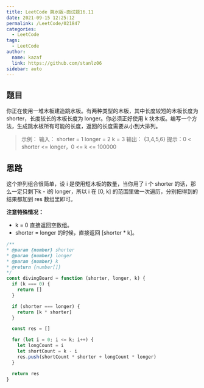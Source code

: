 ```yaml
---
title: LeetCode 跳水版-面试题16.11
date: 2021-09-15 12:25:12
permalink: /LeetCode/021847
categories: 
  - LeetCode
tags: 
  - LeetCode
author: 
  name: kazaf
  link: https://github.com/stanlz06
sidebar: auto
---
```



## 题目
你正在使用一堆木板建造跳水板。有两种类型的木板，其中长度较短的木板长度为 shorter，长度较长的木板长度为 longer。你必须正好使用 k 块木板。编写一个方法，生成跳水板所有可能的长度，返回的长度需要从小到大排列。

> 示例：
输入： shorter = 1 longer = 2 k = 3 
输出： {3,4,5,6}
提示：0 < shorter <= longer，0 <= k <= 100000

## 思路
这个排列组合很简单，设 i 是使用短木板的数量，当你用了 i 个 shorter 的话，那么一定只剩下k - i的 longer，所以 i 在 [0, k] 的范围里做一次遍历，分别把得到的结果都加到 res 数组里即可。

**注意特殊情况：**
- k = 0 直接返回空数组。
- shorter = longer 的时候，直接返回 [shorter * k]。

``` js
/**
* @param {number} shorter
* @param {number} longer
* @param {number} k
* @return {number[]}
*/
const divingBoard = function (shorter, longer, k) {
  if (k === 0) {
    return []
  }

  if (shorter === longer) {
    return [k * shorter]
  }

  const res = []

  for (let i = 0; i <= k; i++) {
    let longCount = i
    let shortCount = k - i
    res.push(shortCount * shorter + longCount * longer)
  }

  return res
}
```
